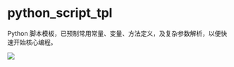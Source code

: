 # python_script_tpl
Python 脚本模板，已预制常用常量、变量、方法定义，及复杂参数解析，以便快速开始核心编程。

![](https://gitee.com/andym129/ImageHosting/raw/master/images/202112061012792.png)
